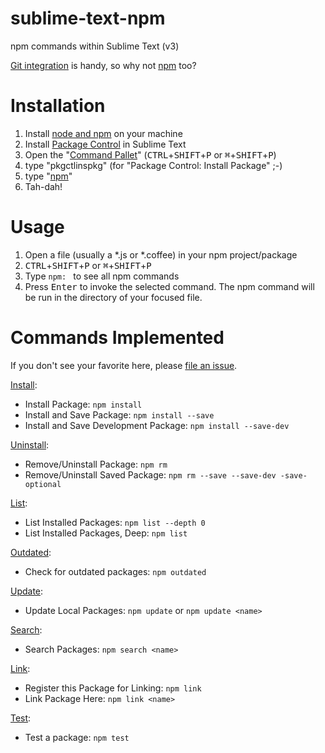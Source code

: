 sublime-text-npm
================

npm commands within Sublime Text (v3)

[Git integration](https://github.com/kemayo/sublime-text-git) is handy, so why not [npm](https://www.npmjs.org/) too?

Installation
============

1. Install [node and npm](http://nodejs.org/) on your machine
2. Install [Package Control](https://sublime.wbond.net/installation) in Sublime Text
3. Open the "[Command Pallet](http://sublime-text-unofficial-documentation.readthedocs.org/en/latest/extensibility/command_palette.html#command-palette)" (<kbd>CTRL</kbd>+<kbd>SHIFT</kbd>+<kbd>P</kbd> or <kbd>⌘</kbd>+<kbd>SHIFT</kbd>+<kbd>P</kbd>)
4. type "pkgctlinspkg" (for "Package Control: Install Package" ;-)
5. type "[npm](https://sublime.wbond.net/packages/npm)"
6. Tah-dah!

Usage
=====

1. Open a file (usually a *.js or *.coffee) in your npm project/package
2. <kbd>CTRL</kbd>+<kbd>SHIFT</kbd>+<kbd>P</kbd> or <kbd>⌘</kbd>+<kbd>SHIFT</kbd>+<kbd>P</kbd>
3. Type `npm: ` to see all npm commands
4. Press <kbd>Enter</kbd> to invoke the selected command. The npm command will be run in the directory of your focused file.

Commands Implemented
====================

If you don't see your favorite here, please [file an issue](https://github.com/PixnBits/sublime-text-npm/issues).

[Install](https://www.npmjs.org/doc/cli/npm-install.html):

* Install Package: `npm install`
* Install and Save Package: `npm install --save`
* Install and Save Development Package: `npm install --save-dev`

[Uninstall]():

* Remove/Uninstall Package: `npm rm`
* Remove/Uninstall Saved Package: `npm rm --save --save-dev -save-optional`

[List](https://www.npmjs.org/doc/cli/npm-ls.html):

* List Installed Packages: `npm list --depth 0`
* List Installed Packages, Deep: `npm list`

[Outdated](https://docs.npmjs.com/cli/outdated):

* Check for outdated packages: `npm outdated`

[Update](https://www.npmjs.org/doc/cli/npm-update.html):

* Update Local Packages: `npm update` or `npm update <name>`

[Search](https://www.npmjs.org/doc/cli/npm-search.html):

* Search Packages: `npm search <name>`

[Link](https://www.npmjs.org/doc/cli/npm-link.html):

* Register this Package for Linking: `npm link`
* Link Package Here: `npm link <name>`

[Test](https://docs.npmjs.com/cli/test):

* Test a package: `npm test`
